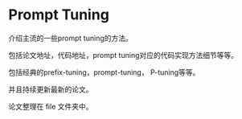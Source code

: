 # Prompt Tuning

介绍主流的一些prompt tuning的方法。

包括论文地址，代码地址，prompt tuning对应的代码实现方法细节等等。

包括经典的prefix-tuning，prompt-tuning， P-tuning等等。

并且持续更新最新的论文。

论文整理在 file 文件夹中。
